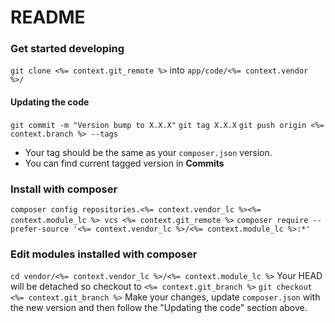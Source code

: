 # README #

### Get started developing ###
`git clone <%= context.git_remote %>` into `app/code/<%= context.vendor %>/`

#### Updating the code ####
`git commit -m "Version bump to X.X.X"`
`git tag X.X.X`
`git push origin <%= context.branch %> --tags`
- Your tag should be the same as your `composer.json` version.
- You can find current tagged version in **Commits**

### Install with composer ###

`composer config repositories.<%= context.vendor_lc %><%= context.module_lc %> vcs <%= context.git_remote %>`
`composer require --prefer-source '<%= context.vendor_lc %>/<%= context.module_lc %>:*'`

### Edit modules installed with composer ###

`cd vendor/<%= context.vendor_lc %>/<%= context.module_lc %>`
Your HEAD will be detached so checkout to `<%= context.git_branch %>`
`git checkout <%= context.git_branch %>`
Make your changes, update `composer.json` with the new version and then follow the "Updating the code" section above.